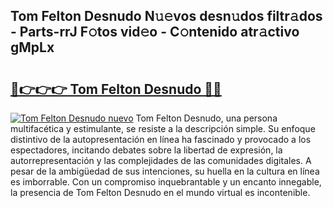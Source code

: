 ## Tom Felton Desnudo N𝚞𝚎vos desn𝚞dos filtr𝚊dos - Parts-rrJ F𝚘tos vid𝚎o - C𝚘ntenido atr𝚊ctivo gMpLx

# <h2><a href="http://mbaeei.tromn.icu/?c=Tom+Felton+Desnudo">🔗👉👉👉 Tom Felton Desnudo 🔗🔗</a></h2>

[![Tom Felton Desnudo nuevo](https://i.imgur.com/pEAQMta.gif)](http://mbaeei.tromn.icu/?c=Tom+Felton+Desnudo)
Tom Felton Desnudo, una persona multifacética y estimulante, se resiste a la descripción simple. Su enfoque distintivo de la autopresentación en línea ha fascinado y provocado a los espectadores, incitando debates sobre la libertad de expresión, la autorrepresentación y las complejidades de las comunidades digitales. A pesar de la ambigüedad de sus intenciones, su huella en la cultura en línea es imborrable. Con un compromiso inquebrantable y un encanto innegable, la presencia de Tom Felton Desnudo en el mundo virtual es incontenible.

